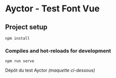 # Ayctor - Test Font Vue

## Project setup
```
npm install
```

### Compiles and hot-reloads for development
```
npm run serve
```

Dépôt du test Ayctor *(maquette ci-dessous)*
